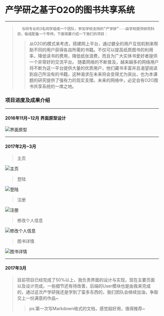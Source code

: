 ﻿# 产学研之基于O2O的图书共享系统
----------

>       与同专业的3名同学组成一个团队，参加学校支持的“产学研”---由学校提供研究科目，每组配备一个导师。下面简要介绍一下我们的项目：
>>  从O2O的模式来考虑，搭建网上平台，通过健全的用户互信机制来帮助不同的用户获得各自所需的书籍。不仅可以提高纸质图书的利用率，降低读书的费用，降低纸张浪费，而且为广大实体书爱好者提供一个非常好的交流平台。
随着网络的不断普及，越来越多的网络用户将不断为这一平台提供大量的优质用户，他们藏书丰富并且渴望阅读到自己所没有的书籍，这种渴求在未来将会变得尤为突出，也为本课题的研究提供了强有力的现实支撑。未来的网络中，必定会有O2O图书共享系统的一席之地。

### **项目进度及成果介绍**
----------
#### 2016年11月~12月 界面原型设计

![界面原型](http://wx1.sinaimg.cn/mw690/006xRFa6gy1fdamr71k7kj30wp0fbgmm.jpg)
***

#### 2017年2月~3月
> 主页

![主页](http://wx2.sinaimg.cn/mw690/006xRFa6gy1fdamra5k8qj311y0k84e7.jpg)
> 登陆

![登陆](http://wx1.sinaimg.cn/mw690/006xRFa6gy1fdamr7es5ij311y0k8wfk.jpg)
> 注册

![注册](http://wx3.sinaimg.cn/mw690/006xRFa6gy1fdamraleu1j311y0k8mya.jpg)
> 修改个人信息

![修改个人信息](http://wx1.sinaimg.cn/mw690/006xRFa6gy1fdamr8drmoj311y0k8dia.jpg)
> 图书详情

![图书详情](http://wx3.sinaimg.cn/mw690/006xRFa6gy1fdamr7vplwj311y0k8jz8.jpg)
***
#### 2017年3月

> 目前项目已经完成了50%以上，我负责界面的设计与实现，现在主要页面以及设计完成，一些细节还有待改善，后端的User模块也是由我来完成的，通过这次产学研我还是学到了蛮多东西的，我们团队会继续加油，争取交上一份满意的作品~
>> ps:第一次写Markdown格式的文档，感觉超好用，值得推荐~
